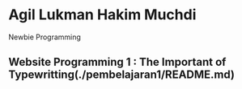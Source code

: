 # Agil Lukman Hakim Muchdi
Newbie Programming

## **Website Programming 1 : The Important of Typewritting(./pembelajaran1/README.md)**
